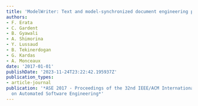 ```yaml
---
title: 'ModelWriter: Text and model-synchronized document engineering platform'
authors:
- F. Erata
- C. Gardent
- B. Gyawali
- A. Shimorina
- Y. Lussaud
- B. Tekinerdogan
- G. Kardas
- A. Monceaux
date: '2017-01-01'
publishDate: '2023-11-24T23:22:42.195937Z'
publication_types:
- article-journal
publication: '*ASE 2017 - Proceedings of the 32nd IEEE/ACM International Conference
  on Automated Software Engineering*'
---
```

